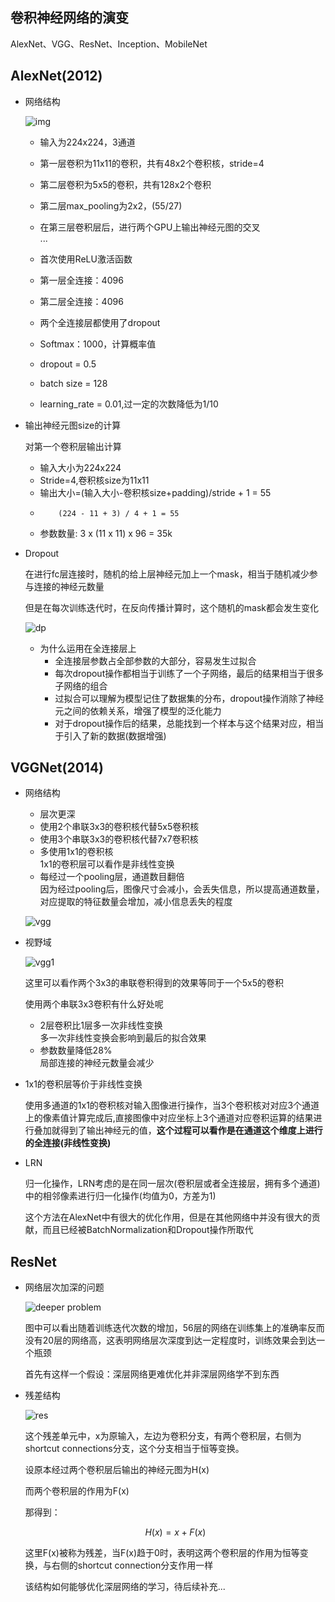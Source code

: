 ## 卷积神经网络的演变    

AlexNet、VGG、ResNet、Inception、MobileNet   

## AlexNet(2012)        

* 网络结构    

    ![img](./imgs/alexnet.png)     

    * 输入为224x224，3通道   
    * 第一层卷积为11x11的卷积，共有48x2个卷积核，stride=4    
    * 第二层卷积为5x5的卷积，共有128x2个卷积    
    * 第二层max_pooling为2x2，(55/27)
    * 在第三层卷积层后，进行两个GPU上输出神经元图的交叉       
    ...      

    * 首次使用ReLU激活函数       
    * 第一层全连接：4096    
    * 第二层全连接：4096  
    * 两个全连接层都使用了dropout      
    * Softmax：1000，计算概率值        
    * dropout = 0.5    
    * batch size = 128   
    * learning_rate = 0.01,过一定的次数降低为1/10    

* 输出神经元图size的计算   

    对第一个卷积层输出计算   

    * 输入大小为224x224    
    * Stride=4,卷积核size为11x11   
    * 输出大小=(输入大小-卷积核size+padding)/stride + 1 = 55  
    *         (224 - 11 + 3) / 4 + 1 = 55    
    * 参数数量: 3 x (11 x 11) x 96 = 35k     


* Dropout      

    在进行fc层连接时，随机的给上层神经元加上一个mask，相当于随机减少参与连接的神经元数量        

    但是在每次训练迭代时，在反向传播计算时，这个随机的mask都会发生变化    
    
    ![dp](./imgs/dropout.png)    

    * 为什么运用在全连接层上     
        * 全连接层参数占全部参数的大部分，容易发生过拟合   
        * 每次dropout操作都相当于训练了一个子网络，最后的结果相当于很多子网络的组合     
        * 过拟合可以理解为模型记住了数据集的分布，dropout操作消除了神经元之间的依赖关系，增强了模型的泛化能力     
        * 对于dropout操作后的结果，总能找到一个样本与这个结果对应，相当于引入了新的数据(数据增强)    

## VGGNet(2014)      

* 网络结构      

    * 层次更深   
    * 使用2个串联3x3的卷积核代替5x5卷积核     
    * 使用3个串联3x3的卷积核代替7x7卷积核         
    * 多使用1x1的卷积核    
        1x1的卷积层可以看作是非线性变换    
    * 每经过一个pooling层，通道数目翻倍    
        因为经过pooling后，图像尺寸会减小，会丢失信息，所以提高通道数量，对应提取的特征数量会增加，减小信息丢失的程度     

    ![vgg](./imgs/vgg2.png)     

* 视野域     

    ![vgg1](./imgs/vgg1.png)     

    这里可以看作两个3x3的串联卷积得到的效果等同于一个5x5的卷积     

    使用两个串联3x3卷积有什么好处呢    

    * 2层卷积比1层多一次非线性变换    
        多一次非线性变换会影响到最后的拟合效果         
    * 参数数量降低28%     
        局部连接的神经元数量会减少       

* 1x1的卷积层等价于非线性变换     

    使用多通道的1x1的卷积核对输入图像进行操作，当3个卷积核对对应3个通道上的像素值计算完成后,直接图像中对应坐标上3个通道对应卷积运算的结果进行叠加就得到了输出神经元的值，**这个过程可以看作是在通道这个维度上进行的全连接(非线性变换)**      

* LRN       

    归一化操作，LRN考虑的是在同一层次(卷积层或者全连接层，拥有多个通道)中的相邻像素进行归一化操作(均值为0，方差为1)    

    这个方法在AlexNet中有很大的优化作用，但是在其他网络中并没有很大的贡献，而且已经被BatchNormalization和Dropout操作所取代      
## ResNet      

* 网络层次加深的问题    

    ![deeper problem](./imgs/resnet1.png)  

    图中可以看出随着训练迭代次数的增加，56层的网络在训练集上的准确率反而没有20层的网络高，这表明网络层次深度到达一定程度时，训练效果会到达一个瓶颈    

    首先有这样一个假设：深层网络更难优化并非深层网络学不到东西    

* 残差结构   

    ![res](./imgs/resnet2.png)     

    这个残差单元中，x为原输入，左边为卷积分支，有两个卷积层，右侧为shortcut connections分支，这个分支相当于恒等变换。     

    设原本经过两个卷积层后输出的神经元图为H(x)        

    而两个卷积层的作用为F(x)        

    那得到：   

    $$H(x) = x + F(x)$$     

    这里F(x)被称为残差，当F(x)趋于0时，表明这两个卷积层的作用为恒等变换，与右侧的shortcut connection分支作用一样    

    该结构如何能够优化深层网络的学习，待后续补充...    




    




